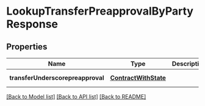 # LookupTransferPreapprovalByPartyResponse

## Properties
Name | Type | Description | Notes
------------ | ------------- | ------------- | -------------
**transferUnderscorepreapproval** | [**ContractWithState**](ContractWithState.md) |  | [default to null]

[[Back to Model list]](../README.md#documentation-for-models) [[Back to API list]](../README.md#documentation-for-api-endpoints) [[Back to README]](../README.md)


